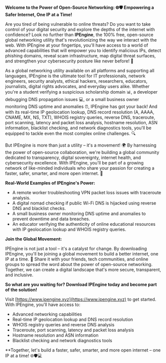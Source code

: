 **Welcome to the Power of Open-Source Networking: 🌐🛡️ Empowering a Safer Internet, One IP at a Time!**

Are you tired of being vulnerable to online threats? Do you want to take control of your digital security and explore the depths of the internet with confidence? Look no further than **IPEngine**, the 100% free, open-source global networking utility that's revolutionizing the way we interact with the web. With IPEngine at your fingertips, you'll have access to a world of advanced capabilities that will empower you to identify malicious IPs, detect phishing domains, reveal scam infrastructure, map digital threat surfaces, and strengthen your cybersecurity posture like never before! 🚀

As a global networking utility available on all platforms and supporting all languages, IPEngine is the ultimate tool for IT professionals, network engineers, security analysts, ethical hackers, researchers, educators, journalists, digital rights advocates, and everyday users alike. Whether you're a student verifying a suspicious scholarship domain 📊, a developer debugging DNS propagation issues 💻, or a small business owner monitoring DNS uptime and anomalies ⏰, IPEngine has got your back! And with its real-time IP geolocation lookup, DNS record resolution (A, AAAA, CNAME, MX, NS, TXT), WHOIS registry queries, reverse DNS, traceroute, port scanning, latency and packet loss analysis, hostname resolution, ASN information, blacklist checking, and network diagnostics tools, you'll be equipped to tackle even the most complex online challenges. 🔍

But IPEngine is more than just a utility – it's a movement! 🌍 By harnessing the power of open-source collaboration, we're building a global community dedicated to transparency, digital sovereignty, internet health, and cybersecurity excellence. With IPEngine, you'll be part of a growing network of like-minded individuals who share your passion for creating a faster, safer, smarter, and more open internet. 📡

**Real-World Examples of IPEngine's Power:**

* A remote worker troubleshooting VPN packet loss issues with traceroute analysis.
* A digital nomad checking if public Wi-Fi DNS is hijacked using reverse DNS and blacklist checks.
* A small business owner monitoring DNS uptime and anomalies to prevent downtime and data breaches.
* An educator verifying the authenticity of online educational resources with IP geolocation lookup and WHOIS registry queries.

**Join the Global Movement:**

IPEngine is not just a tool – it's a catalyst for change. By downloading IPEngine, you'll be joining a global movement to build a better internet, one IP at a time. 🚀 Share it with your friends, tech communities, and online groups to spread the word about the power of open-source networking. Together, we can create a digital landscape that's more secure, transparent, and inclusive.

**So what are you waiting for? Download IPEngine today and become part of the solution!**

Visit [https://www.ipengine.xyz](https://www.ipengine.xyz) to get started. With IPEngine, you'll have access to:

* Advanced networking capabilities
* Real-time IP geolocation lookup and DNS record resolution
* WHOIS registry queries and reverse DNS analysis
* Traceroute, port scanning, latency and packet loss analysis
* Hostname resolution and ASN information
* Blacklist checking and network diagnostics tools

**Together, let's build a faster, safer, smarter, and more open internet – one IP at a time! 🌐🛡️💻